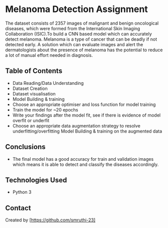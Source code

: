 # Melanoma Detection Assignment

The dataset consists of 2357 images of malignant and benign oncological diseases, which were formed from the 
International Skin Imaging Collaboration (ISIC).To build a CNN based model which can accurately detect melanoma. 
Melanoma is a type of cancer that can be deadly if not detected early. A solution which can evaluate images and 
alert the dermatologists about the presence of melanoma has the potential to reduce a lot of manual effort needed 
in diagnosis.


## Table of Contents
* Data Reading/Data Understanding
* Dataset Creation
* Dataset visualisation
* Model Building & training
* Choose an appropriate optimiser and loss function for model training
* Train the model for ~20 epochs
* Write your findings after the model fit, see if there is evidence of model overfit or underfit
* Choose an appropriate data augmentation strategy to resolve underfitting/overfitting Model Building 
  & training on the augmented data


## Conclusions

- The final model has a good accuracy for train and validation images which means it is able to detect and
classify the diseases accordingly.

## Technologies Used
- Python 3 

## Contact
Created by [https://github.com/smruthi-23] 

